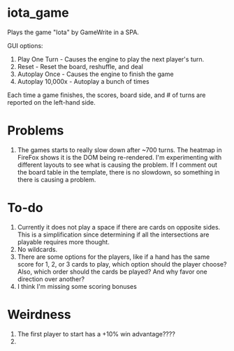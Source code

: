 # iota_game
Plays the game "Iota" by GameWrite in a SPA.

GUI options:

1. Play One Turn - Causes the engine to play the next player's turn.
2. Reset - Reset the board, reshuffle, and deal
3. Autoplay Once - Causes the engine to finish the game
4. Autoplay 10,000x - Autoplay a bunch of times

Each time a game finishes, the scores, board side, and # of turns are reported on the left-hand side.

# Problems

1. The games starts to really slow down after ~700 turns. The heatmap in FireFox shows it is the DOM being re-rendered. I'm experimenting with different layouts to see what is causing the problem. If I comment out the board table in the template, there is no slowdown, so something in there is causing a problem.

# To-do

1. Currently it does not play a space if there are cards on opposite sides. This is a simplification since determining if all the intersections are playable requires more thought.
2. No wildcards.
3. There are some options for the players, like if a hand has the same score for 1, 2, or 3 cards to play, which option should the player choose? Also, which order should the cards be played? And why favor one direction over another?
4. I think I'm missing some scoring bonuses

# Weirdness

1. The first player to start has a +10% win advantage????
2. 
